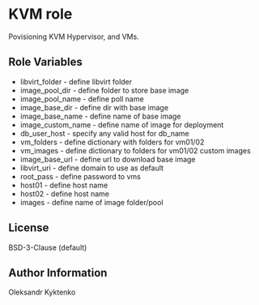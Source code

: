 KVM role
=========

Povisioning KVM Hypervisor, and VMs.

Role Variables
--------------

-   libvirt_folder     - define libvirt folder  
-   image_pool_dir     - define folder to store base image 
-   image_pool_name    - define poll name 
-   image_base_dir     - define dir with base image 
-   image_base_name    - define name of base image
-   image_custom_name  - define name of image for deployment
-   db_user_host       - specify any valid host for db_name
-   vm_folders         - define dictionary with folders for vm01/02
-   vm_images          - define dictionary to folders for vm01/02 custom images
-   image_base_url     - define url to download base image 
-   libvirt_uri        - define domain to use as default 
-   root_pass          - define password to vms  
-   host01             - define host name  
-   host02             - define host name     
-   images             - define name of image folder/pool 


License
-------

BSD-3-Clause (default)


Author Information
------------------

Oleksandr Kyktenko